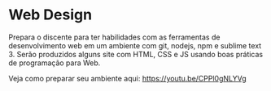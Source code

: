 # Web Design
Prepara o discente para ter habilidades com as ferramentas de desenvolvimento web em um ambiente com git, nodejs, npm e sublime text 3.
Serão produzidos alguns site com HTML, CSS e JS usando boas práticas de programação para Web.

Veja como preparar seu ambiente aqui: https://youtu.be/CPPl0gNLYVg
